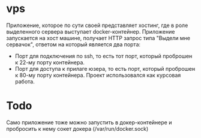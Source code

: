 # vps
Приложение, которое по сути своей представляет хостинг, где в роле выделенного сервера выступает docker-контейнер.
Приложение запускается на хост машине, получает HTTP запрос типа "Выдели мне сервачок",
ответом на который является два порта:
- Порт для подключения по ssh, то есть тот порт, который проброшен к 22-му порту контейнера.
- Порт для доступа к прилаге юзера, то есть порт, который проброшен к 80-му порту контейнера.
Проект использовался как курсовая работа.

# Todo
Само приложение тоже можно запустить в докер-контейнере и пробросить к нему сокет докера (/var/run/docker.sock)
